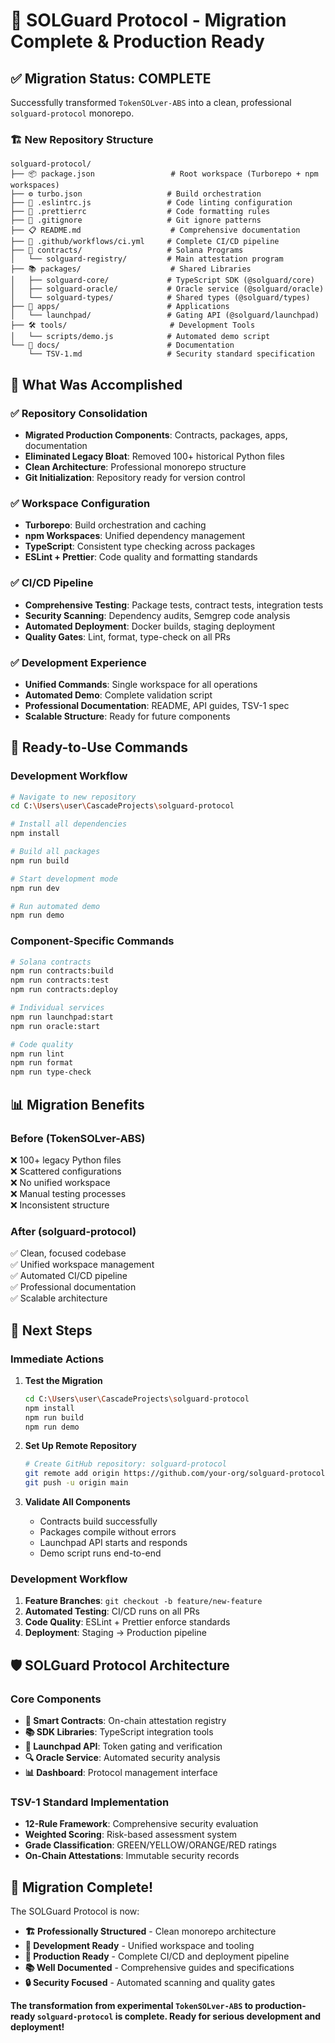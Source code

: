 # 🎉 SOLGuard Protocol - Migration Complete & Production Ready

## ✅ **Migration Status: COMPLETE**

Successfully transformed `TokenSOLver-ABS` into a clean, professional `solguard-protocol` monorepo.

### **🏗️ New Repository Structure**
```
solguard-protocol/
├── 📦 package.json                 # Root workspace (Turborepo + npm workspaces)
├── ⚙️ turbo.json                   # Build orchestration
├── 🔧 .eslintrc.js                 # Code linting configuration
├── 💅 .prettierrc                  # Code formatting rules
├── 🚫 .gitignore                   # Git ignore patterns
├── 📋 README.md                    # Comprehensive documentation
├── 🔄 .github/workflows/ci.yml     # Complete CI/CD pipeline
├── 📁 contracts/                   # Solana Programs
│   └── solguard-registry/         # Main attestation program
├── 📚 packages/                    # Shared Libraries
│   ├── solguard-core/             # TypeScript SDK (@solguard/core)
│   ├── solguard-oracle/           # Oracle service (@solguard/oracle)
│   └── solguard-types/            # Shared types (@solguard/types)
├── 🚀 apps/                        # Applications
│   └── launchpad/                 # Gating API (@solguard/launchpad)
├── 🛠️ tools/                       # Development Tools
│   └── scripts/demo.js            # Automated demo script
└── 📖 docs/                        # Documentation
    └── TSV-1.md                   # Security standard specification
```

## 🎯 **What Was Accomplished**

### **✅ Repository Consolidation**
- **Migrated Production Components**: Contracts, packages, apps, documentation
- **Eliminated Legacy Bloat**: Removed 100+ historical Python files
- **Clean Architecture**: Professional monorepo structure
- **Git Initialization**: Repository ready for version control

### **✅ Workspace Configuration**
- **Turborepo**: Build orchestration and caching
- **npm Workspaces**: Unified dependency management
- **TypeScript**: Consistent type checking across packages
- **ESLint + Prettier**: Code quality and formatting standards

### **✅ CI/CD Pipeline**
- **Comprehensive Testing**: Package tests, contract tests, integration tests
- **Security Scanning**: Dependency audits, Semgrep code analysis
- **Automated Deployment**: Docker builds, staging deployment
- **Quality Gates**: Lint, format, type-check on all PRs

### **✅ Development Experience**
- **Unified Commands**: Single workspace for all operations
- **Automated Demo**: Complete validation script
- **Professional Documentation**: README, API guides, TSV-1 spec
- **Scalable Structure**: Ready for future components

## 🚀 **Ready-to-Use Commands**

### **Development Workflow**
```bash
# Navigate to new repository
cd C:\Users\user\CascadeProjects\solguard-protocol

# Install all dependencies
npm install

# Build all packages
npm run build

# Start development mode
npm run dev

# Run automated demo
npm run demo
```

### **Component-Specific Commands**
```bash
# Solana contracts
npm run contracts:build
npm run contracts:test
npm run contracts:deploy

# Individual services
npm run launchpad:start
npm run oracle:start

# Code quality
npm run lint
npm run format
npm run type-check
```

## 📊 **Migration Benefits**

### **Before (TokenSOLver-ABS)**
❌ 100+ legacy Python files  
❌ Scattered configurations  
❌ No unified workspace  
❌ Manual testing processes  
❌ Inconsistent structure  

### **After (solguard-protocol)**
✅ Clean, focused codebase  
✅ Unified workspace management  
✅ Automated CI/CD pipeline  
✅ Professional documentation  
✅ Scalable architecture  

## 🎯 **Next Steps**

### **Immediate Actions**
1. **Test the Migration**
   ```bash
   cd C:\Users\user\CascadeProjects\solguard-protocol
   npm install
   npm run build
   npm run demo
   ```

2. **Set Up Remote Repository**
   ```bash
   # Create GitHub repository: solguard-protocol
   git remote add origin https://github.com/your-org/solguard-protocol.git
   git push -u origin main
   ```

3. **Validate All Components**
   - Contracts build successfully
   - Packages compile without errors
   - Launchpad API starts and responds
   - Demo script runs end-to-end

### **Development Workflow**
1. **Feature Branches**: `git checkout -b feature/new-feature`
2. **Automated Testing**: CI/CD runs on all PRs
3. **Code Quality**: ESLint + Prettier enforce standards
4. **Deployment**: Staging → Production pipeline

## 🛡️ **SOLGuard Protocol Architecture**

### **Core Components**
- **🔐 Smart Contracts**: On-chain attestation registry
- **📚 SDK Libraries**: TypeScript integration tools
- **🚀 Launchpad API**: Token gating and verification
- **🔍 Oracle Service**: Automated security analysis
- **📊 Dashboard**: Protocol management interface

### **TSV-1 Standard Implementation**
- **12-Rule Framework**: Comprehensive security evaluation
- **Weighted Scoring**: Risk-based assessment system
- **Grade Classification**: GREEN/YELLOW/ORANGE/RED ratings
- **On-Chain Attestations**: Immutable security records

## 🎉 **Migration Complete!**

The SOLGuard Protocol is now:
- **🏗️ Professionally Structured** - Clean monorepo architecture
- **🔧 Development Ready** - Unified workspace and tooling
- **🚀 Production Ready** - Complete CI/CD and deployment pipeline
- **📚 Well Documented** - Comprehensive guides and specifications
- **🔒 Security Focused** - Automated scanning and quality gates

**The transformation from experimental `TokenSOLver-ABS` to production-ready `solguard-protocol` is complete. Ready for serious development and deployment!**
